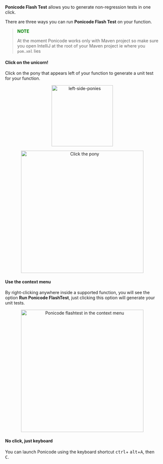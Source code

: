 **Ponicode Flash Test** allows you to generate non-regression tests in one click.

There are three ways you can run **Ponicode Flash Test** on your function.

> **<span style="color:green">NOTE<span>**
>
> At the moment Ponicode works only with Maven project so make sure you open IntelliJ at the root of your Maven project ie where you `pom.xml` lies

#### Click on the unicorn!


Click on the pony that appears left of your function to generate a unit test for your function.

<p align="center">
    <img src="intellij_plugin/images/left-side-ponies.png" alt="left-side-ponies" width="200"/>
</p>
<p align="center">
    <img src="intellij_plugin/images/click-the-pony.png" alt="Click the pony" width="400"/>
</p>

#### Use the context menu

By right-clicking anywhere inside a supported function, you will see the option **Run Ponicode FlashTest**, just clicking this option will generate your unit tests.

<p align="center">
    <img src="intellij_plugin/images/use-the-context-menu.png" alt="Ponicode flashtest in the context menu" width="400"/>
</p>

#### No click, just keyboard

You can launch Ponicode using the keyboard shortcut  <kbd>ctrl</kbd>+ <kbd>alt</kbd>+<kbd>A</kbd>, then <kbd>C</kbd>.
